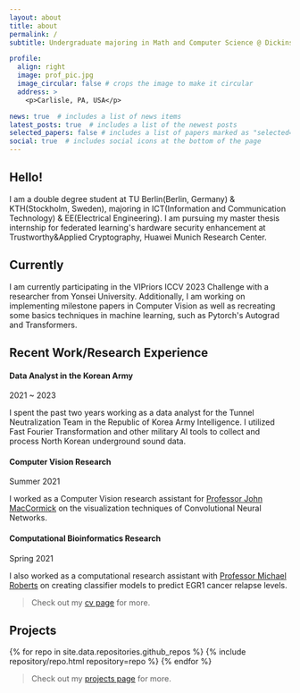 ```yaml
---
layout: about
title: about
permalink: /
subtitle: Undergraduate majoring in Math and Computer Science @ Dickinson College.

profile:
  align: right
  image: prof_pic.jpg
  image_circular: false # crops the image to make it circular
  address: >
    <p>Carlisle, PA, USA</p>

news: true  # includes a list of news items
latest_posts: true  # includes a list of the newest posts
selected_papers: false # includes a list of papers marked as "selected={true}"
social: true  # includes social icons at the bottom of the page
---
```

## Hello!
I am a double degree student at TU Berlin(Berlin, Germany) & KTH(Stockholm, Sweden), majoring in ICT(Information and Communication Technology) & EE(Electrical Engineering). I am pursuing my master thesis internship for federated learning's hardware security enhancement at Trustworthy&Applied Cryptography, Huawei Munich Research Center.

## Currently
I am currently participating in the VIPriors ICCV 2023 Challenge with a researcher from Yonsei University. Additionally, I am working on implementing milestone papers in Computer Vision as well as recreating some basics techniques in machine learning, such as Pytorch's Autograd and Transformers.

## Recent Work/Research Experience
#### Data Analyst in the Korean Army
2021 ~ 2023

I spent the past two years working as a data analyst for the Tunnel Neutralization Team in the Republic of Korea Army Intelligence. I utilized Fast Fourier Transformation and other military AI tools to collect and process North Korean underground sound data.

#### Computer Vision Research
Summer 2021

I worked as a Computer Vision research assistant for [Professor John MacCormick](https://www.dickinson.edu/johnmaccormick) on the visualization techniques of Convolutional Neural Networks.

#### Computational Bioinformatics Research
Spring 2021

I also worked as a computational research assistant with [Professor Michael Roberts](https://www.dickinson.edu/site/custom_scripts/dc_faculty_profile_index.php?fac=robertsm) on creating classifier models to predict EGR1 cancer relapse levels.

> Check out my [cv page](./cv) for more.

## Projects
<div class="repositories d-flex flex-wrap flex-md-row flex-column justify-content-between align-items-center">
  {% for repo in site.data.repositories.github_repos %}
    {% include repository/repo.html repository=repo %}
  {% endfor %}
</div>

> Check out my [projects page](./projects) for more.